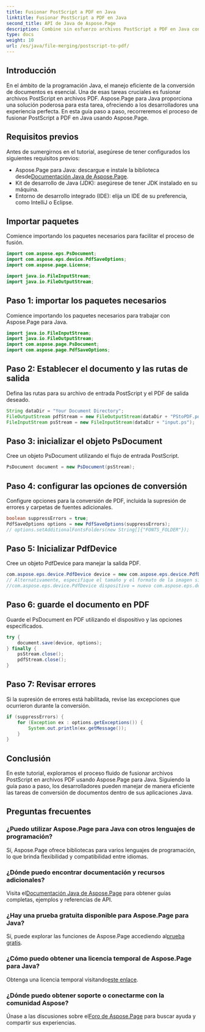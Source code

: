 ```yaml
---
title: Fusionar PostScript a PDF en Java
linktitle: Fusionar PostScript a PDF en Java
second_title: API de Java de Aspose.Page
description: Combine sin esfuerzo archivos PostScript a PDF en Java con Aspose.Page. Tutorial completo, preguntas frecuentes y recursos para una conversión de documentos perfecta.
type: docs
weight: 10
url: /es/java/file-merging/postscript-to-pdf/
---
```

## Introducción
En el ámbito de la programación Java, el manejo eficiente de la conversión de documentos es esencial. Una de esas tareas cruciales es fusionar archivos PostScript en archivos PDF. Aspose.Page para Java proporciona una solución poderosa para esta tarea, ofreciendo a los desarrolladores una experiencia perfecta. En esta guía paso a paso, recorreremos el proceso de fusionar PostScript a PDF en Java usando Aspose.Page.
## Requisitos previos
Antes de sumergirnos en el tutorial, asegúrese de tener configurados los siguientes requisitos previos:
-  Aspose.Page para Java: descargue e instale la biblioteca desde[Documentación Java de Aspose.Page](https://reference.aspose.com/page/java/).
- Kit de desarrollo de Java (JDK): asegúrese de tener JDK instalado en su máquina.
- Entorno de desarrollo integrado (IDE): elija un IDE de su preferencia, como IntelliJ o Eclipse.
## Importar paquetes
Comience importando los paquetes necesarios para facilitar el proceso de fusión.
```java
import com.aspose.eps.PsDocument;
import com.aspose.eps.device.PdfSaveOptions;
import com.aspose.page.License;

import java.io.FileInputStream;
import java.io.FileOutputStream;
```
## Paso 1: importar los paquetes necesarios
Comience importando los paquetes necesarios para trabajar con Aspose.Page para Java.
```java
import java.io.FileInputStream;
import java.io.FileOutputStream;
import com.aspose.page.PsDocument;
import com.aspose.page.PdfSaveOptions;
```
## Paso 2: Establecer el documento y las rutas de salida
Defina las rutas para su archivo de entrada PostScript y el PDF de salida deseado.
```java
String dataDir = "Your Document Directory";
FileOutputStream pdfStream = new FileOutputStream(dataDir + "PStoPDF.pdf");
FileInputStream psStream = new FileInputStream(dataDir + "input.ps");
```
## Paso 3: inicializar el objeto PsDocument
Cree un objeto PsDocument utilizando el flujo de entrada PostScript.
```java
PsDocument document = new PsDocument(psStream);
```
## Paso 4: configurar las opciones de conversión
Configure opciones para la conversión de PDF, incluida la supresión de errores y carpetas de fuentes adicionales.
```java
boolean suppressErrors = true;
PdfSaveOptions options = new PdfSaveOptions(suppressErrors);
// options.setAdditionalFontsFolders(new String[]{"FONTS_FOLDER"});
```
## Paso 5: Inicializar PdfDevice
Cree un objeto PdfDevice para manejar la salida PDF.
```java
com.aspose.eps.device.PdfDevice device = new com.aspose.eps.device.PdfDevice(pdfStream);
// Alternativamente, especifique el tamaño y el formato de la imagen si es necesario
//com.aspose.eps.device.PdfDevice dispositivo = nuevo com.aspose.eps.device.PdfDevice(pdfStream, nueva Dimensión(595, 842));
```
## Paso 6: guarde el documento en PDF
Guarde el PsDocument en PDF utilizando el dispositivo y las opciones especificados.
```java
try {
    document.save(device, options);
} finally {
    psStream.close();
    pdfStream.close();
}
```
## Paso 7: Revisar errores
Si la supresión de errores está habilitada, revise las excepciones que ocurrieron durante la conversión.
```java
if (suppressErrors) {
    for (Exception ex : options.getExceptions()) {
        System.out.println(ex.getMessage());
    }
}
```
## Conclusión
En este tutorial, exploramos el proceso fluido de fusionar archivos PostScript en archivos PDF usando Aspose.Page para Java. Siguiendo la guía paso a paso, los desarrolladores pueden manejar de manera eficiente las tareas de conversión de documentos dentro de sus aplicaciones Java.
## Preguntas frecuentes
### ¿Puedo utilizar Aspose.Page para Java con otros lenguajes de programación?
Sí, Aspose.Page ofrece bibliotecas para varios lenguajes de programación, lo que brinda flexibilidad y compatibilidad entre idiomas.
### ¿Dónde puedo encontrar documentación y recursos adicionales?
 Visita el[Documentación Java de Aspose.Page](https://reference.aspose.com/page/java/) para obtener guías completas, ejemplos y referencias de API.
### ¿Hay una prueba gratuita disponible para Aspose.Page para Java?
 Sí, puede explorar las funciones de Aspose.Page accediendo al[prueba gratis](https://releases.aspose.com/).
### ¿Cómo puedo obtener una licencia temporal de Aspose.Page para Java?
 Obtenga una licencia temporal visitando[este enlace](https://purchase.aspose.com/temporary-license/).
### ¿Dónde puedo obtener soporte o conectarme con la comunidad Aspose?
 Únase a las discusiones sobre el[Foro de Aspose.Page](https://forum.aspose.com/c/page/39) para buscar ayuda y compartir sus experiencias.